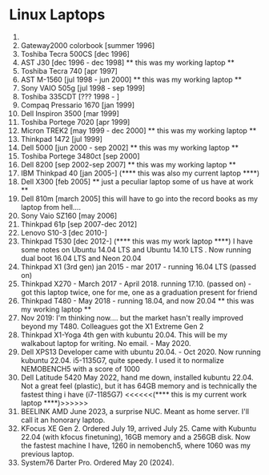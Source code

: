 # Linux Laptops
1.
1.    Gateway2000 colorbook [summer 1996]
1.    Toshiba Tecra 500CS [dec 1996]
1.    AST J30 [dec 1996 - dec 1998] ** this was my working laptop **
1.    Toshiba Tecra 740 [apr 1997]
1.    AST M-1560 [jul 1998 - jun 2000] ** this was my working laptop **
1.    Sony VAIO 505g [jul 1998 - sep 1999]
1.    Toshiba 335CDT [??? 1998 - ]
1.    Compaq Pressario 1670 [jan 1999]
1.    Dell Inspiron 3500 [mar 1999]
1.    Toshiba Portege 7020 [apr 1999]
1.    Micron TREK2 [may 1999 - dec 2000] ** this was my working laptop **
1.    Thinkpad 1472 [jul 1999]
1.    Dell 5000 [jun 2000 - sep 2002] ** this was my working laptop **
1.    Toshiba Portege 3480ct [sep 2000]
1.    Dell 8200 [sep 2002-sep 2007] ** this was my working laptop **
1.    IBM Thinkpad 40 [jan 2005-] (**** this was also my current laptop ****)
1.    Dell X300 [feb 2005] ** just a peculiar laptop some of us have at work **
1.    Dell 810m [march 2005] this will have to go into the record books as my laptop from hell....
1.    Sony Vaio SZ160 [may 2006]
1.    Thinkpad 61p [sep 2007-dec 2012]
1.    Lenovo S10-3 [dec 2010-]
1.    Thinkpad T530 [dec 2012-] (**** this was my work laptop ****) I have some notes on Ubuntu 14.04 LTS and Ubuntu 14.10 LTS . Now running dual boot 16.04 LTS and Neon 20.04
1.    Thinkpad X1 (3rd gen) jan 2015 - mar 2017 - running 16.04 LTS (passed on)
1.    Thinkpad X270 - March 2017 - April 2018. running 17.10. (passed on) - got this laptop twice, one for me, one as a graduation present for friend
1.    Thinkpad T480 - May 2018 - running 18.04, and now 20.04 ** this was my working laptop **
1.    Nov 2019: I'm thinking now.... but the market hasn't really improved beyond my T480. Colleagues got the X1 Extreme Gen 2
1.    Thinkpad X1-Yoga 4th gen with kubuntu 20.04. This will be my walkabout laptop for writing. No email. - May 2020.
1.    Dell XPS13 Developer came with ubuntu 20.04. - Oct 2020. Now running kubuntu 22.04. i5-1135G7, quite speedy. I used it to normalize NEMOBENCH5 with a score of 1000
1.    Dell Latitude 5420 May 2022, hand me down, installed kubuntu 22.04. Not a great feel (plastic), but it has 64GB memory and is technically the fastest thing i have (i7-1185G7) <<<<<<(**** this is my current work laptop ****)>>>>>>
1.    BEELINK AMD June 2023, a surprise NUC. Meant as home server. I'll call it an honorary laptop.
1.    KFocus XE Gen 2. Ordered July 19, arrived July 25. Came with Kubuntu 22.04 (with kfocus finetuning), 16GB memory and a 256GB disk. Now the fastest machine I have, 1260 in nemobench5, where 1060 was my previous laptop.
1.    System76 Darter Pro. Ordered May 20 (2024). 
